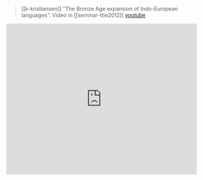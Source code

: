 > [[k-kristiansen]] "The Bronze Age expansion of Indo-European languages". Video in [[seminar-ttie2012]] [youtube](https://youtu.be/-C4XsA5ovbg)


<iframe width="100%" height="400" src="https://www.youtube.com/embed/-C4XsA5ovbg" frameborder="0" allow="accelerometer; autoplay; clipboard-write; encrypted-media; gyroscope; picture-in-picture" allowfullscreen sandbox></iframe>